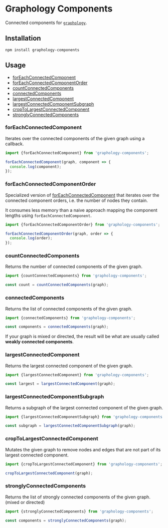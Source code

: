 # Graphology Components

Connected components for [`graphology`](https://graphology.github.io).

## Installation

```
npm install graphology-components
```

## Usage

- [forEachConnectedComponent](#foreachconnectedcomponent)
- [forEachConnectedComponentOrder](#foreachconnectedcomponentorder)
- [countConnectedComponents](#countconnectedcomponents)
- [connectedComponents](#connectedcomponents)
- [largestConnectedComponent](#largestconnectedcomponent)
- [largestConnectedComponentSubgraph](#largestconnectedcomponentsubgraph)
- [cropToLargestConnectedComponent](#cropToLargestConnectedComponent)
- [stronglyConnectedComponents](#stronglyconnectedcomponents)

### forEachConnectedComponent

Iterates over the connected components of the given graph using a callback.

```js
import {forEachConnectedComponent} from 'graphology-components';

forEachConnectedComponent(graph, component => {
  console.log(component);
});
```

### forEachConnectedComponentOrder

Specialized version of [forEachConnectedComponent](#foreachconnectedcomponent) that iterates over the connected component orders, i.e. the number of nodes they contain.

It consumes less memory than a naive approach mapping the component lengths using `forEachConnectedComponent`.

```js
import {forEachConnectedComponentOrder} from 'graphology-components';

forEachConnectedComponentOrder(graph, order => {
  console.log(order);
});
```

### countConnectedComponents

Returns the number of connected components of the given graph.

```js
import {countConnectedComponents} from 'graphology-components';

const count = countConnectedComponents(graph);
```

### connectedComponents

Returns the list of connected components of the given graph.

```js
import {connectedComponents} from 'graphology-components';

const components = connectedComponents(graph);
```

If your graph is mixed or directed, the result will be what are usually called **weakly connected components**.

### largestConnectedComponent

Returns the largest connected component of the given graph.

```js
import {largestConnectedComponent} from 'graphology-components';

const largest = largestConnectedComponent(graph);
```

### largestConnectedComponentSubgraph

Returns a subgraph of the largest connected component of the given graph.

```js
import {largestConnectedComponentSubgraph} from 'graphology-components';

const subgraph = largestConnectedComponentSubgraph(graph);
```

### cropToLargestConnectedComponent

Mutates the given graph to remove nodes and edges that are not part of its largest connected component.

```js
import {cropToLargestConnectedComponent} from 'graphology-components';

cropToLargestConnectedComponent(graph);
```

### stronglyConnectedComponents

Returns the list of strongly connected components of the given graph. (mixed or directed)

```js
import {stronglyConnectedComponents} from 'graphology-components';

const components = stronglyConnectedComponents(graph);
```
